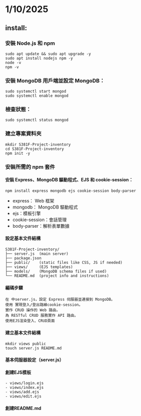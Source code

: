 # 1/10/2025
## install:
### 安裝 Node.js 和 npm
    sudo apt update && sudo apt upgrade -y
    sudo apt install nodejs npm -y
    node -v
    npm -v
### 安裝 MongoDB 用戶端並設定 MongoDB：
    sudo systemctl start mongod
    sudo systemctl enable mongod
### 檢查狀態：
    sudo systemctl status mongod
### 建立專案資料夾
    mkdir S381F-Project-inventory
    cd S381F-Project-inventory
    npm init -y
### 安裝所需的 npm 套件
#### 安裝 Express、MongoDB 驅動程式、EJS 和 cookie-session：
    npm install express mongodb ejs cookie-session body-parser
- express： Web 框架
- mongodb： MongoDB 驅動程式
- ejs：模板引擎
- cookie-session：會話管理
- body-parser：解析表單數據
#### 設定基本文件結構
    S381F-Project-inventory/
    ├── server.js  (main server)
    ├── package.json
    ├── public/    (static files like CSS, JS if needed)
    ├── views/     (EJS templates)
    ├── models/    (MongoDB schema files if used)
    └── README.md  (project info and instructions)
#### 編碼步驟
    在 中server.js，設定 Express 伺服器並連接到 MongoDB。
    使用 實現登入/登出路線cookie-session。
    實作 CRUD 操作的 Web 路由。
    為 RESTful CRUD 服務實作 API 路由。
    使用EJS渲染登入、CRUD頁面
#### 建立基本文件結構
    mkdir views public
    touch server.js README.md
#### 基本伺服器設定（server.js）
#### 創建EJS模板 
    - views/login.ejs
    - views/index.ejs
    - views/add.ejs
    - views/edit.ejs
#### 創建README.md 
 













